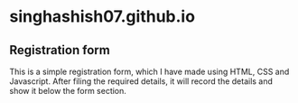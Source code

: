 # singhashish07.github.io
## Registration form
This is a simple registration form, which I have made using HTML, CSS and Javascript.
After filing the required details, it will record the details and show it below the form section.
